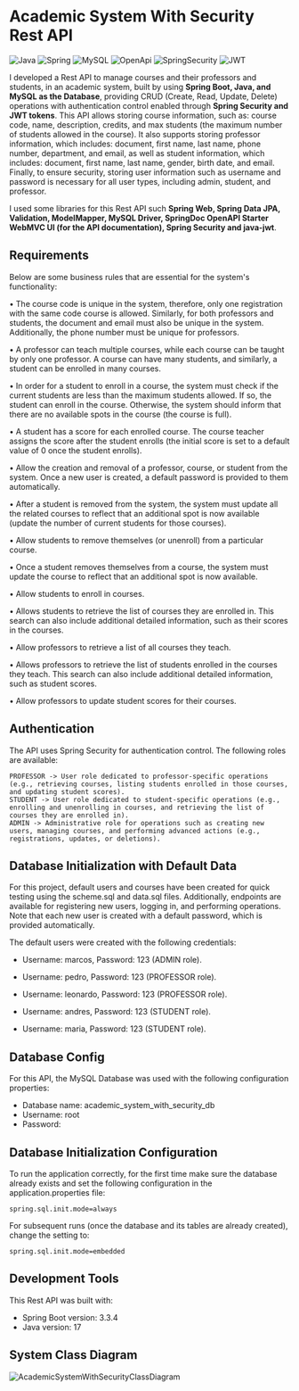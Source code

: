 # Academic System With Security Rest API
![Java](https://img.shields.io/badge/Java-ED8B00?style=for-the-badge&logo=openjdk&logoColor=white) ![Spring](https://img.shields.io/badge/Spring-6DB33F?style=for-the-badge&logo=Spring&logoColor=white)  ![MySQL](https://img.shields.io/badge/MySQL-005C84?style=for-the-badge&logo=mysql&logoColor=white) ![OpenApi](https://img.shields.io/badge/Docs-OpenAPI-success?style=for-the-badge&logo=swagger)
![SpringSecurity](https://img.shields.io/badge/Spring_Security-6DB33F?style=for-the-badge&logo=Spring-Security&logoColor=white) ![JWT](https://img.shields.io/badge/JWT-323330?style=for-the-badge&logo=json-web-tokens&logoColor=pink) 

I developed a Rest API to manage courses and their professors and students, in an academic system, built by using **Spring Boot, Java, and MySQL as the Database**, providing CRUD (Create, Read, Update, Delete) operations with authentication control enabled through **Spring Security and JWT tokens**. This API allows storing course information, such as: course code, name, description, credits, and max students (the maximum number of students allowed in the course). It also supports storing professor information, which includes: document, first name, last name, phone number, department, and email, as well as student information, which includes: document, first name, last name, gender, birth date, and email. Finally, to ensure security, storing user information such as username and password is necessary for all user types, including admin, student, and professor.

I used some libraries for this Rest API such **Spring Web, Spring Data JPA, Validation, ModelMapper, MySQL Driver, SpringDoc OpenAPI Starter WebMVC UI (for the API documentation), Spring Security and java-jwt**.

## Requirements

Below are some business rules that are essential for the system's functionality:

• The course code is unique in the system, therefore, only one registration with the same code course is allowed. Similarly, for both professors and students, the document and email must also be unique in the system. Additionally, the phone number must be unique for professors.

• A professor can teach multiple courses, while each course can be taught by only one professor. A course can have many students, and similarly, a student can be enrolled in many courses.

• In order for a student to enroll in a course, the system must check if the current students are less than the maximum students allowed. If so, the student can enroll in the course. Otherwise, the system should inform that there are no available spots in the course (the course is full).

• A student has a score for each enrolled course. The course teacher assigns the score after the student enrolls (the initial score is set to a default value of 0 once the student enrolls).

• Allow the creation and removal of a professor, course, or student from the system. Once a new user is created, a default password is provided to them automatically.

• After a student is removed from the system, the system must update all the related courses to reflect that an additional spot is now available (update the number of current students for those courses).

• Allow students to remove themselves (or unenroll) from a particular course.

• Once a student removes themselves from a course, the system must update the course to reflect that an additional spot is now available.

• Allow students to enroll in courses.

• Allows students to retrieve the list of courses they are enrolled in. This search can also include additional detailed information, such as their scores in the courses.

• Allow professors to retrieve a list of all courses they teach.

• Allows professors to retrieve the list of students enrolled in the courses they teach. This search can also include additional detailed information, such as student scores.

• Allow professors to update student scores for their courses.


## Authentication
The API uses Spring Security for authentication control. The following roles are available:

```
PROFESSOR -> User role dedicated to professor-specific operations (e.g., retrieving courses, listing students enrolled in those courses, and updating student scores).
STUDENT -> User role dedicated to student-specific operations (e.g., enrolling and unenrolling in courses, and retrieving the list of courses they are enrolled in).
ADMIN -> Administrative role for operations such as creating new users, managing courses, and performing advanced actions (e.g., registrations, updates, or deletions).
```

## Database Initialization with Default Data
For this project, default users and courses have been created for quick testing using the scheme.sql and data.sql files. Additionally, endpoints are available for registering new users, logging in, and performing operations. Note that each new user is created with a default password, which is provided automatically. 

The default users were created with the following credentials:

- Username: marcos, Password: 123 (ADMIN role).

- Username: pedro, Password: 123 (PROFESSOR role).

- Username: leonardo, Password: 123 (PROFESSOR role).

- Username: andres, Password: 123 (STUDENT role).

- Username: maria, Password: 123 (STUDENT role).

## Database Config
For this API, the MySQL Database was used with the following configuration properties: 

- Database name: academic_system_with_security_db
- Username: root
- Password:

## Database Initialization Configuration
To run the application correctly, for the first time make sure the database already exists and set the following configuration in the application.properties file:

```
spring.sql.init.mode=always
```

For subsequent runs (once the database and its tables are already created), change the setting to:

```
spring.sql.init.mode=embedded
```

## Development Tools
This Rest API was built with:

- Spring Boot version: 3.3.4
- Java version: 17

## System Class Diagram

![AcademicSystemWithSecurityClassDiagram](https://github.com/user-attachments/assets/5b5d737b-4741-4d10-b528-528e17772a72)

